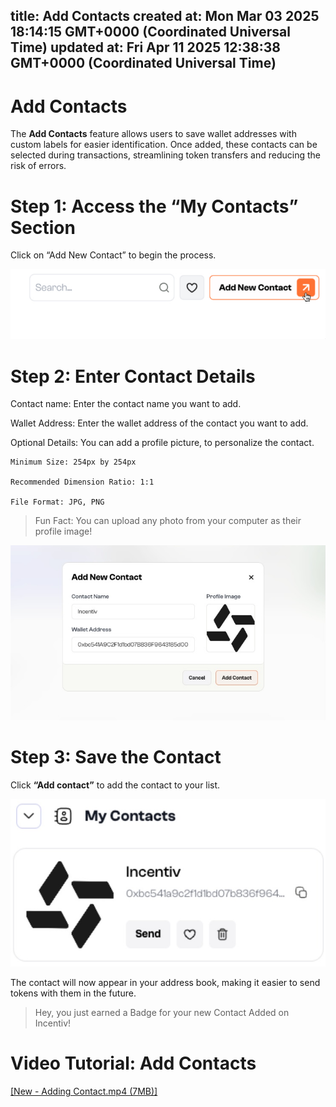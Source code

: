 
title: Add Contacts
created at: Mon Mar 03 2025 18:14:15 GMT+0000 (Coordinated Universal Time)
updated at: Fri Apr 11 2025 12:38:38 GMT+0000 (Coordinated Universal Time)
---

# Add Contacts

The **Add Contacts** feature allows users to save wallet addresses with custom labels for easier identification. Once added, these contacts can be selected during transactions, streamlining token transfers and reducing the risk of errors.

# Step 1: Access the “My Contacts” Section

Click on “Add New Contact” to begin the process.

![Add Contacts](/docs/images/AddContacts1.jpeg)

# Step 2: Enter Contact Details

Contact name: Enter the contact name you want to add.

Wallet Address: Enter the wallet address of the contact you want to add.

Optional Details: You can add a profile picture, to personalize the contact.

```
Minimum Size: 254px by 254px

Recommended Dimension Ratio: 1:1

File Format: JPG, PNG
```

> <Note> Fun Fact: You can upload any photo from your computer as their profile image!</Note>

![Add Contacts](/docs/images/AddContacts2.jpeg)

# Step 3: Save the Contact

Click **“Add contact”** to add the contact to your list.

![Add Contacts](/docs/images/AddContacts3.jpeg)

The contact will now appear in your address book, making it easier to send tokens with them in the future.

> <Tip>Hey, you just earned a Badge for your new Contact Added on Incentiv!</Tip>

# Video Tutorial: Add Contacts

[\[New - Adding Contact.mp4 (7MB)\]](media_Add%20Contacts/VysSje98LaNgG_-New%20-%20Adding%20Contact.mp4)

          